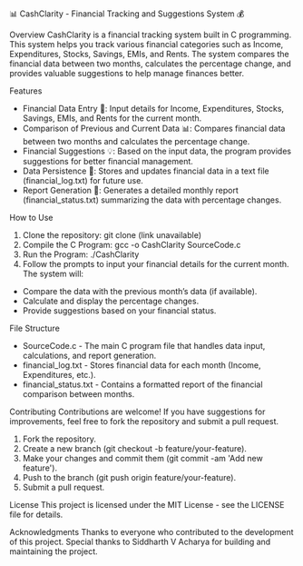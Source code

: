 📊 CashClarity - Financial Tracking and Suggestions System 💰

Overview
CashClarity is a financial tracking system built in C programming. This system helps you track various financial categories such as Income, Expenditures, Stocks, Savings, EMIs, and Rents. The system compares the financial data between two months, calculates the percentage change, and provides valuable suggestions to help manage finances better.

Features
- Financial Data Entry 🧾: Input details for Income, Expenditures, Stocks, Savings, EMIs, and Rents for the current month.
- Comparison of Previous and Current Data 📊: Compares financial data between two months and calculates the percentage change.
- Financial Suggestions 💡: Based on the input data, the program provides suggestions for better financial management.
- Data Persistence 💾: Stores and updates financial data in a text file (financial_log.txt) for future use.
- Report Generation 📄: Generates a detailed monthly report (financial_status.txt) summarizing the data with percentage changes.

How to Use
1. Clone the repository:
git clone (link unavailable)
2. Compile the C Program:
gcc -o CashClarity SourceCode.c
3. Run the Program:
./CashClarity
4. Follow the prompts to input your financial details for the current month. The system will:
- Compare the data with the previous month’s data (if available).
- Calculate and display the percentage changes.
- Provide suggestions based on your financial status.

File Structure
- SourceCode.c - The main C program file that handles data input, calculations, and report generation.
- financial_log.txt - Stores financial data for each month (Income, Expenditures, etc.).
- financial_status.txt - Contains a formatted report of the financial comparison between months.

Contributing
Contributions are welcome! If you have suggestions for improvements, feel free to fork the repository and submit a pull request.
1. Fork the repository.
2. Create a new branch (git checkout -b feature/your-feature).
3. Make your changes and commit them (git commit -am 'Add new feature').
4. Push to the branch (git push origin feature/your-feature).
5. Submit a pull request.

License
This project is licensed under the MIT License - see the LICENSE file for details.

Acknowledgments
Thanks to everyone who contributed to the development of this project.
Special thanks to Siddharth V Acharya for building and maintaining the project.
